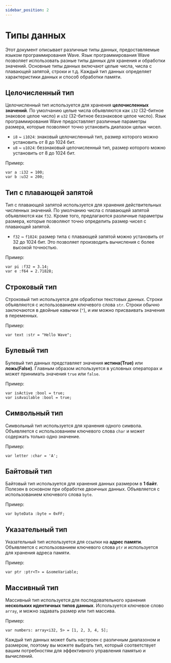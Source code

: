 ```yaml
---
sidebar_position: 2
---
```


# Типы данных

Этот документ описывает различные типы данных, предоставляемые языком программирования Wave.
Язык программирования Wave позволяет использовать разные типы данных для хранения и обработки значений.
Основные типы данных включают целые числа, числа с плавающей запятой, строки и т.д. Каждый тип данных определяет характеристики данных и способ обработки памяти.

## Целочисленный тип

Целочисленный тип используется для хранения **целочисленных значений**.
По умолчанию целые числа объявляются как `i32` (32-битное знаковое целое число) и `u32` (32-битное беззнаковое целое число).
Язык программирования Wave предоставляет различные параметры размера, которые позволяют точно установить диапазон целых чисел.

- `i8` ~ `i1024`: знаковый целочисленный тип, размер которого можно установить от 8 до 1024 бит.
- `u8` ~ `u1024`: беззнаковый целочисленный тип, размер которого можно установить от 8 до 1024 бит.

Пример:

```wave
var a :i32 = 100;
var b :u32 = 200;
```

## Тип с плавающей запятой

Тип с плавающей запятой используется для хранения действительных численных значений.
По умолчанию числа с плавающей запятой объявляются как `f32`.
Кроме того, предлагаются различные параметры размера, которые позволяют точно определить размер чисел с плавающей запятой.

- `f32` ~ `f1024`: размер типа с плавающей запятой можно установить от 32 до 1024 бит. Это позволяет производить вычисления с более высокой точностью.

Пример:

```wave
var pi :f32 = 3.14;
var e :f64 = 2.71828;
```

## Строковый тип

Строковый тип используется для обработки текстовых данных. Строки объявляются с использованием ключевого слова `str`.
Строки обычно заключаются в двойные кавычки (`"`), и им можно присваивать значения в переменных.

Пример:

```wave
var text :str = "Hello Wave";
```

## Булевый тип

Булевый тип данных представляет значения **истина(True)** или **ложь(False)**.
Главным образом используется в условных операторах и может принимать значения `true` или `false`.

Пример:

```wave
var isActive :bool = true;
var isAvailable :bool = true;
```

## Символьный тип

Символьный тип используется для хранения одного символа.
Объявляется с использованием ключевого слова `char` и может содержать только одно значение.

Пример:

```wave
var letter :char = 'A';
```

## Байтовый тип

Байтовый тип используется для хранения данных размером в **1 байт**.
Полезен в основном при обработке двоичных данных. Объявляется с использованием ключевого слова `byte`.

Пример:

```wave
var byteData :byte = 0xFF;
```

## Указательный тип

Указательный тип используется для ссылки на **адрес памяти**.
Объявляется с использованием ключевого слова `ptr` и используется для хранения адреса памяти.

Пример:

```wave
var ptr :ptr<T> = &someVariable;
```

## Массивный тип

Массивный тип используется для последовательного хранения **нескольких идентичных типов данных**.
Используется ключевое слово `array`, и можно задавать размер или тип массива.

Пример:

```wave
var numbers: array<i32, 5> = [1, 2, 3, 4, 5];
```

Каждый тип данных может быть настроен с различным диапазоном и размером, поэтому вы можете выбрать тип, который соответствует вашим потребностям для эффективного управления памятью и вычислений.
